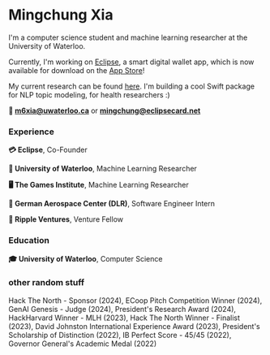 <h1 align="left">Mingchung Xia</h1>

I'm a computer science student and machine learning researcher at the University of Waterloo. 

Currently, I'm working on [Eclipse](https://eclipsecard.net), a smart digital wallet app, which is now available for download on the [App Store](https://apps.apple.com/app/eclipse-cashback-and-rewards/id6444634565)!

My current research can be found [here](https://git.uwaterloo.ca/jrwallace/swiftnlp). I'm building a cool Swift package for NLP topic modeling, for health researchers :)

**📧 m6xia@uwaterloo.ca** or **mingchung@eclipsecard.net**

<h3 align="left">Experience</h3>

**💳 Eclipse**, Co-Founder

**🔬 University of Waterloo**, Machine Learning Researcher

**🖥️ The Games Institute**, Machine Learning Researcher

**🚀 German Aerospace Center (DLR)**, Software Engineer Intern

**🌱 Ripple Ventures**, Venture Fellow

<h3 align="left">Education</h3>

**🎓 University of Waterloo**, Computer Science

<h3 align="left">other random stuff</h3>

Hack The North - Sponsor (2024), ECoop Pitch Competition Winner (2024), GenAI Genesis - Judge (2024), President's Research Award (2024), HackHarvard Winner - MLH (2023), Hack The North Winner - Finalist (2023), David Johnston International Experience Award (2023), President's Scholarship of Distinction (2022), IB Perfect Score - 45/45 (2022), Governor General's Academic Medal (2022)
